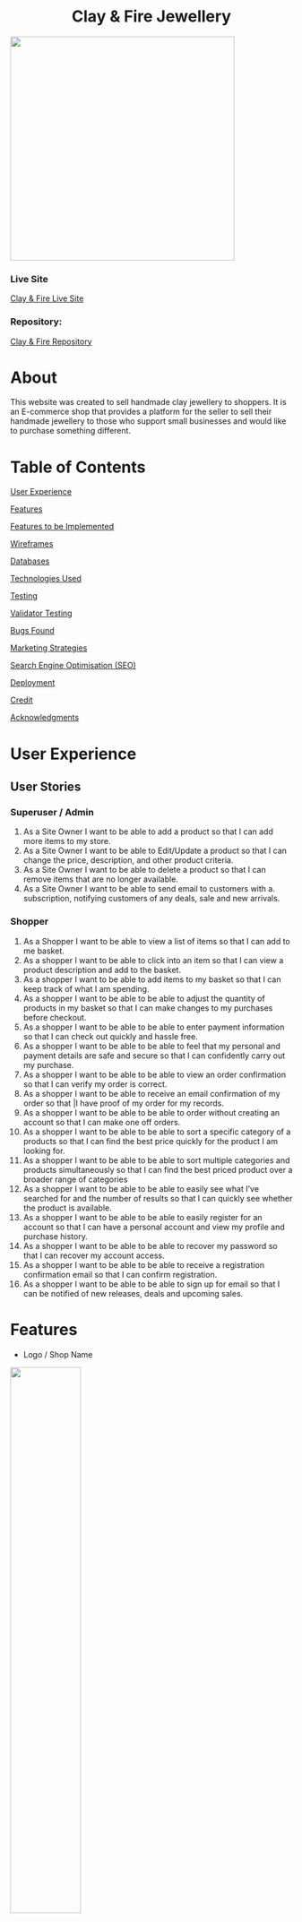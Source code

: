 <h1 align="center">Clay & Fire Jewellery</h1>

<img src="assets/readme_images/responsive-img.png" height="400px">

### **Live Site**
[Clay & Fire Live Site](https://clay-and-fire.herokuapp.com/)

### **Repository:**
[Clay & Fire Repository](https://github.com/SamanthaBooth81/clay_and_fire)

# About
This website was created to sell handmade clay jewellery to shoppers. It is an E-commerce shop that provides a platform for the seller to sell their handmade jewellery to those who support small businesses and would like to purchase something different.
 

# Table of Contents

[User Experience](#user-experience)

[Features](#features)

[Features to be Implemented](#features-to-be-implemented)

[Wireframes](#wireframes)

[Databases](#databases)

[Technologies Used](#technologies-used)

[Testing](#testing)

[Validator Testing](#validator-testing)

[Bugs Found](#bugs-found)

[Marketing Strategies](#marketing-strategies)

[Search Engine Optimisation (SEO)](#search-engine-optimisation-seo)

[Deployment](#deployment)

[Credit](#credit)

[Acknowledgments](#Acknowledgments)

# User Experience
## User Stories
### Superuser / Admin
1.	As a Site Owner I want to be able to add a product so that I can add more items to my store.
2.	As a Site Owner I want to be able to Edit/Update a product so that I can change the price, description, and other product criteria.
3.	As a Site Owner I want to be able to delete a product so that I can remove items that are no longer available.
4.	As a Site Owner I want to be able to send email to customers with a. subscription, notifying customers of any deals, sale and new arrivals.

### Shopper
1.	As a Shopper I want to be able to view a list of items so that I can add to me basket.
2.	As a shopper I want to be able to click into an item so that I can view a product description and add to the basket.
3.	As a shopper I want to be able to add items to my basket so that I can keep track of what I am spending.
4.	As a shopper I want to be able to be able to adjust the quantity of products in my basket so that I can make changes to my purchases before checkout.
5.	As a shopper I want to be able to be able to enter payment information so that I can check out quickly and hassle free.
6.	As a shopper I want to be able to be able to feel that my personal and payment details are safe and secure so that I can confidently carry out my purchase.
7.	As a shopper I want to be able to be able to view an order confirmation so that I can verify my order is correct.
8.	As a shopper I want to be able to receive an email confirmation of my order so that |I have proof of my order for my records.
9.	As a shopper I want to be able to be able to order without creating an account so that I can make one off orders.
10.	As a shopper I want to be able to be able to sort a specific category of a products so that I can find the best price quickly for the product I am looking for.
11.	As a shopper I want to be able to be able to sort multiple categories and products simultaneously so that I can find the best priced product over a broader range of categories
12.	As a shopper I want to be able to be able to easily see what I’ve searched for and the number of results so that I can quickly see whether the product is available.
13.	As a shopper I want to be able to be able to easily register for an account so that I can have a personal account and view my profile and purchase history.
14.	As a shopper I want to be able to be able to recover my password so that I can recover my account access.
15.	As a shopper I want to be able to be able to receive a registration confirmation email so that I can confirm registration.
16.	As a shopper I want to be able to be able to sign up for email so that I can be notified of new releases, deals and upcoming sales.

# Features
- Logo / Shop Name

<img src="assets/readme_images/nav-landing.png" width="50%">

- Search Bar 

<img src="assets/readme_images/nav-all.png" width="50%">

- My Profile 

<img src="assets/readme_images/nav-all.png" width="50%">

- Account Registration

<img src="assets/readme_images/register.png" width="50%">

- Login

<img src="assets/readme_images/login.png" width="50%">

- Change Password

<img src="assets/readme_images/change-pw.png" width="50%">

- Shopping Bag

<img src="assets/readme_images/nav-all.png" width="50%">

- Navbar

<img src="assets/readme_images/navbar.png" width="50%">

- Landing Image

<img src="assets/readme_images/nav-landing.png" width="50%">

- Homepage Message

<img src="assets/readme_images/home-recipelist.png" width="50%">

- Products Page 

<img src="assets/readme_images/detail.png" width="50%">

- View Full Product Details 

<img src="assets/readme_images/detail.png" width="50%">

- Footer

<img src="assets/readme_images/footer.png" width="50%">

- Footer Subscription Sign Up

<img src="assets/readme_images/footer.png" width="50%">

- Contact Form

<img src="assets/readme_images/footer.png" width="50%">

## Admin Features
- Product Management
<img src="assets/readme_images/footer.png" width="50%">

- Edit Products
<img src="assets/readme_images/footer.png" width="50%">

- Delete Products
<img src="assets/readme_images/footer.png" width="50%">

## Colour Scheme 

The colour scheme for the project was put together using [Adobe Color](https://color.adobe.com/create/image) by uploading the landing page image. The colour scheme decided is:

<img src="assets/readme_images/color-choice.png" width="500px">

## Font Choice

I chose the Google Font Raleway to act as the primary font for the website, including for the logo.

<img src="assets/readme_images/raleway.png" width="200px"> **ADD FONT IMAGE**


## Favicon 
I created a basic Favicon for this project using [Canva](https://www.canva.com/). 

<img src="assets/readme_images/favicon.png" height="150px"> **ADD FAVICON IMAGE**


# Features to be Implemented
The following features can be implemented to enhance the project:

- Feedback Board for Shoppers
- Save items to favourites
- Instagram Carousel to show products on shoppers
- Featured items on homepage

# Wireframes
All wireframes were created used [Balsamiq](https://balsamiq.com/)

Clay & Fire Wireframes for Mobiles, Tablets and Desktop devices can be viewed [here](assets/documents/Wireframes.pdf).

# Structure
This project is structured with a homepage that greets the user with a clear navigation at the top of the page to search for the item required or to browse all products. There is the ability to sort items by price, alphabetically and by category as well as the ability to search for a product by typing in keywords into the search bar.

Furthermore, users have the option to checkout as guests or create a profile for themselves which can contain their delivery address and does contain their order history.

The website is made of the following apps:
1. Home
2. Products
3. Profile
4. Bag
5. Checkout
6. Company Info

## Databases
### Category
<img src="assets/readme_images/category-model.png" width="350px">

### Products
<img src="assets/readme_images/products-model.png" height="130px">

### Order
<img src="assets/readme_images/order-model.png" width="350px">

### Order Line Items
<img src="assets/readme_images/order-line-item-model.png" height="100px">

### User Profile
<img src="assets/readme_images/user-profile-model.png" width="350px">

### User

For this I project I also used Django's User model to store registration information allowing the users to create an account. Once an account has been created the user is able to create, update and delete their own recipes on the site. 

# Technologies Used
## Languages Used

[html](https://en.wikipedia.org/wiki/HTML)

[CSS](https://en.wikipedia.org/wiki/CSS)

[Python](https://www.python.org/)

[JavaScript](https://www.javascript.com/)

## Frameworks, Libraries and Programmes Used 

[GitHub](https://github.com/) - Holds the repository of my project, GitHub connects to GitPod and Heroku.

[GitPod](https://gitpod.io/workspaces) – Connected to GitHub, GitPod hosted the coding space, allowing the project to be built and then committed to the GitHub repository. 

[Heroku](https://www.heroku.com/) - Connected to the GitHub repository, Heroku is a cloud application platform used to deploy this project so the backend language can be utilised/tested. 

[Django](https://www.djangoproject.com/) - This framework was used to build the foundations of this project, reducing time spent getting the project setup and prevent re-writing existing code.


[Bootstrap](https://getbootstrap.com/) - Used to quickly add design and responsiveness to my website, Bootstrap focuses on mobile first design meaning this website is responsive across multiple devices ans screen sizes.

# Testing
## **Manual Testing by User Story**
### **Superuser / Admin**
### 1. As a Site Owner I want to be able to add a product so that I can add more items to my store.
- Products can be added both via the project management page found by clicking on 'My Account' or vis the Admin Panel.
- The required fields are validating correctly and error messages are explicit and related to each required field.
- All required fields are indicated with an asterisk.
- Number fields can only contain numbers.
- Images can be left out and a placeholder image takes its place.
- Images, when uploaded, are stored in the appropriate Amazon Web Services Bucket and Folder.
- Buttons are highlighted on hover and take the user to the correct page:
    - Cancel takes the user back to the Products Page
    - Add product add the product and returns the user to the Products Page
- An alert message appears in the top right of the page to notify the user that the product has successfully been added.

### 2.	As a Site Owner I want to be able to Edit/Update a product so that I can change the price, description, and other product criteria.
- Edit buttons are located on the product cards on the products page which are only accessible if you are a super user. 
- Clicking the Edit button takes the user to the product form which is already populated with the current information.
- The fields are validated the same was as if a new product was being added, all number fields must be numbers and required fields filled in. 
- The image can also be removed an the placeholder image will replace it upon saving.
- If the image is replace with a new image it is stored in the correct Amazon Web Services Bucket and Folder.
- The name of the image uploaded can be the same as an image that exists.
- An alert message appears in the top right of the page to notify the user which product they are currently editing.
- Buttons are highlighted on hover and take the user to the correct page:
    - Cancel takes the user back to the Products Page
    - Update product saves the updated product information and returns the user to the Products Page. This is confirmed via the admin panel and the details viewed on the Product Details page.

### 3.	As a Site Owner I want to be able to delete a product so that I can remove items that are no longer available.
- Clicking delete removes the product from the product model.
- The product is no longer listed with the live products.
- The user cannot view the product with the url. Using the link for a product that no longer exists takes the user to a 404 error page.
- Success message at top right of page when product successfully deleted.

### 4.	As a Site Owner I want to be able to send email to customers with a subscription, notifying customers of any deals, sale and new arrivals.

- Customers who sign up for emails are added to the businesses mailchimp contacts list where they can be unsubscribed. Users can contact the owner via the 'contact us' form in the footer to unsubscribe. 
- Unsubscribed users can re-subscribe by submitting their email again.
- An error message is displayed underneath the email box if there is an issue with the email provided
- A success message is displayed underneath the email box to confirm subscription


### **Shopper**
### 1. As a Shopper I want to be able to view a list of items so that I can add to me basket.

- All products are displayed using Bootstrap Cards and Responsiveness classes to ensure the card layout changes dependant on screen size.

- Products can be viewed together or by category and can be further filtered using the sort box on the top right of the products pages. 

- All product images are displayed and where they do not exist there is a placeholder.

- All products have a required title, price and category attached to the product card.

- Edit and Delete buttons are unavailable to non-superusers.

###	2. As a shopper I want to be able to click into an item so that I can view a product description and add to the basket.

- On clicking an item you are taken to the correct item as the product image, title and price matches that product card.

- The user can see a description of the item they are viewing.

### 3. As a shopper I want to be able to add items to my basket so that I can keep track of what I am spending.

The following scenarios were tested by checking the items added to the Shopping Bag:

- Add an item to the bag and check it is in there with the correct quantity.

- Increase the quantity before adding to the shopping bag and checking whether the quantity in the bag matches was was added.

- If the user types 0 or a quantity over 99, an error message by the quantity field notifies the user that the quantity can be between 1-99 only. If the user uses the buttons, they are disabled if attempting to decrement to 0 or increment above 99. 

- Once an item has been added to the shopping bag a success message appears in the top right corning, notifying the user of the specific product and quantity added, how much more to spend to save on delivery and a link to the shopping bag.

All items were added as they should be to the shopping bag and tested through to order completion to ensure it the items added to the shopping bag matched in the completed order. 

### 4. As a shopper I want to be able to be able to adjust the quantity of products in my basket so that I can make changes to my purchases before checkout.

The following scenarios were tested by completing the order and checking what was submitted in the Admin:

- Increasing the Quantity of an item in the shopping bag.

- Decreasing the Quantity of an item in the shopping bag.

- Removing an item out of the shopping bag.

All of the above actions are reflected correctly in the Order database along with the correct total delivery and grand total prices. 

### 5. As a shopper I want to be able to be able to enter payment information so that I can check out quickly and hassle free.

The checkout function was tested using Stripes test card numbers. 

The following scenarios were tested to ensure the checkout went through securely:

- Submitting an order, completing only the required fields on the checkout form. The order went through both on Stripe and stored in the Database with a success Webhook message.

- Attempting to submit an order with incorrect card details. An error message appears underneath the card details form confirming the details are incorrect.

- Attempting to submit an order with an expired card. An error message appears underneath the card details form confirming the card has expired.

- Submitting an order, completing only the required fields on the checkout form, with the form.submit() within the stripe_elements.js file commented out to simulate a user closing the page before the checkout success confirmation page has loaded. The order went through both on Stripe and stored in the Database with a success Webhook message.

- Attempting to submit an order with an incomplete order form. All empty required fields alert the user they must be filled to be completed and the form isn't submitted. 

The Order total was also compared on the checkout page, the successful checkout page, on Stripe and within the Order database to ensure all totals matched.

### 6. As a shopper I want to be able to be able to feel that my personal and payment details are safe and secure so that I can confidently carry out my purchase.

- Address details can be saved if the user has an account and updated/removed if the user wishes. 

- The project uses Stripe to process payments, keeping the users payment information safe and not stored within their user profile. 

- Payment information isn't stored in the projects models.

### 7. As a shopper I want to be able to be able to view an order confirmation so that I can verify my order is correct.

- Users with a profile have a list of orders made on their profile page. Clicking the order number takes the user to view the confirmation page that was displayed directly upon checkout. The confirmation contains the following details of the purchase:
    - Order Number
    - Order Date
    - Product Name and Quantity
    - Price per item
    - Delivering to
    - Phone Number
    - Address
    - Order Total
    - Delivery Cost
    - Grande Total

- The above details contained within the order confirmation matched the bag items, order total and the order in the database.

### 8. As a shopper I want to be able to receive an email confirmation of my order so that |I have proof of my order for my records.

- Email confirmation was tested by placing an order to an email address that can be checked. An email confirmation matching the template set up in the checkout app was received with the correct order details within and a contact email for if there was an issue with the order.

### 9. As a shopper I want to be able to be able to order without creating an account so that I can make one off orders.

An order was placed without being logged into an account. It was tested by comparing the the order confirmation, email confirmation and the order within the order model to ensure it matched what was placed in the bag and then checked out. Also the order event on Strip matched the total cost of the order. 

### 10. As a shopper I want to be able to be able to sort a specific category of a products so that I can find the best price quickly for the product I am looking for.

- The navigation contains the multiple categories on offer. It was tested by clicking through and ensuring the category tag on each product card matched the category the page was displaying. 

- within the following Nav headings, their particular categories are listed at the top when all of that selected is clicked into allowing for further filtering per section:
    - Earrings
    - Necklaces
    - Special Offers

### 11. As a shopper I want to be able to be able to sort multiple categories and products simultaneously so that I can find the best priced product over a broader range of categories

Testing the sort functionality was done within the all products tab as it contained the majority of products. The sort options tested were:

- Price (Low to High)
- Price (High to Low)

These were tested by checking the first and last price of the items on the page to check they sorted correctly. 

- Rating (Low to High)
- Rating (High to Low)

These were tested by checking the first and last rating of the items on the page to check they sorted correctly. 

- Name (A to Z)
- Name (Z to A)

These were tested by checking the first and last Name of the items on the page where in alphabetical order. 

- Category (A to Z)
- Category (Z to A)

These were tested by checking the through the list items on the page, checking the categories where in alphabetical order. 

### 12. As a shopper I want to be able to be able to easily see what I’ve searched for and the number of results so that I can quickly see whether the product is available.

This was tested by:

- Searching via the search box
- Searching through the categories 

The quantity for the search is displayed at the top left of the page, the number displayed matched the number of searches on each page. 

### 13. As a shopper I want to be able to be able to easily register for an account so that I can have a personal account and view my profile and purchase history.

This was tested by registering a couple of user accounts and:

- logging out and back in to ensure they worked
- Confirming the account via email
- Checking the Admin panel for confirmed email addresses

The above ensured the user accounts were generated. 

To test profile information I added an address and attempted to checkout an item. This ensured that the address saved in the profile auto filled on the checkout page. To test this further, I made an order ensuring the save details to profile checkbox is ticked, and checked the address saved to the profile. 

To test the order history, I checked whether the orders placed to test the profile information had saved to the profile and the information contained in the order matched what was placed in the bag and checked out.

### 14. As a shopper I want to be able to be able to recover my password so that I can recover my account access.

This was tested by clicking the 'Forgot Password' link at the bottom of the login page. The user then receives a link via email, therefore I tested this with an existing email to ensure the link was received.

There is a wait for the password re-set link to be sent but when it comes through, the user is taken to a page where they reset the password by entering it twice. After the new password has been entered, the user is re-directed to a confirmation page with a bootstrap toast displaying a success message. If the passwords do not match then an error message notifies the user so they can try again.

Once reset, the user must then re-login with the new password, which was tested to confirm the password change and that the correct user is now logged in.

### 15. As a shopper I want to be able to be able to receive a registration confirmation email so that I can confirm registration.

This was tested by registering for an account. In order to complete registration the user must receive an email with a link that confirms their email address. This was tested with an outlook email address that was created for testing. The email was received and the account was confirmed via the link.
### 16. As a shopper I want to be able to be able to sign up for email so that I can be notified of new releases, deals and upcoming sales.

Contained in the footer, the user can subscribe by entering their email and clicking submit. If there is an error with the email, an error message appears underneath the email box. If successful then there is a success message under the email box. 

The subscription was tested by using a test email to subscribe and logging into mailchimp and checking the contacts. Once confirmed the contact was there I scrolled across to see if they were subscribed. From here I also tested unsubscribing a user to ensure it is possible if a request came in. 

### 17. As a shopper I want to be able to be able to contact the site owner so that I can ask about my order or for further information not contained within the Footer Pages.

The contact form link is placed within the footer and takes the user to the contact page. The form was tested by ensuring:

- the required fields must be completed before submittal.
- The form fields took the correct information:
    - the email input took only emails
- The message box could hold enough text for a message.
- the form submitted the message to a working email for the site owner to respond.

**Peer Code Review**

My project was shared on Slack with other Code Institute students. The feedback received was: 

# Validator Testing

- The HTML templates were validated using [W3 Validator](https://validator.w3.org/nu/#textarea). No major errors were returned for the html segments.
- The CSS style sheet was validated using [W3C Validator](https://jigsaw.w3.org/css-validator/#validate_by_input), no errors were returned.
- The JavaScript files were run through [JSHint](https://jshint.com/), errors were found.
- The code was validated using [PEP8](http://pep8online.com/). No errors were returned.
- The finished project was also run through [Wave](https://wave.webaim.org/) to check for issues with contrast styling and html structure. 

# Bugs Found 

I encountered the following issues whilst building this project:
- The Footer wasn't sticking to bottom on some of the pages. To fix this I added a 'h-100' Bootstrap class to the container divs. 

- The Success Message wasn't working when removing items from cart. To fix this I needed to get the product ID to identify which Item was being deleted in the message

- The Shopping bag was repeating 'Continue Shopping' and 'Add to Bag' buttons after every item in the bag. To fix this I moved the {% endfor %} for the {% if bag_items %} to be before the buttons.

- Incorrect Stripe public key in checkout view. I accidentally wrote the public key in the context in capitals. 

- I was able to add products to categories not on dropdown list. To fix this I had to remove the non-existing categories in the admin panel and remove/change to category of the products added to these categories.

- Deploy not completing - message received: ERROR: Could not find a version that satisfies the requirement python-apt==2.0.0+ubuntu0.20.4.7 (from versions: 0.0.0, 0.7.8). To fix this I removed the un-required installs from requirements.txt file.

- The Webhook for the live site was generating a 301 error. To fix this I had to add a / at the end of the url the webhook was set up to.

- The delivery confirmation page image wasn't Loading on the deployed site. To fix this I changed the image source to the images [AWS](https://aws.amazon.com/?nc2=h_lg) url to display the image.

# Marketing Strategies

1.	Who are your users?

- Woman who enjoy fashion and accessorising
- Loved ones looking for gifts
- Woman ages between 15 and 45 roughly

2.	Which online platforms would you find lots of your users?

- Facebook
- Instagram
- Tiktok
- Etsy

3.	Would your users use social media? If yes, which platforms do you think you would find them on?

- Facebook
- Instagram
- Tiktok

4.	What do your users need? Could you meet that need with useful content? If yes, how could you best deliver that content to them?

- Style Inspiration: 
    - Instagram Posts of our jewellery styled and possible combinations
    - TikTok Videos following current editing trends
- Gift Inspiration
    - Instagram Posts of gift ideas and product combinations
    - Emails with gift ideas, particularly around Christmas or other holidays

5.	Would your business run sales or offer discounts? How do you think your users would most like to hear about these offers?

- Email deals for subscribers
- Sale Emails and Instagram Posts/Stories

6.	What are the goals of your business? Which marketing strategies would offer the best ways to meet those goals?

- Make Sales
- Gather repeat customers

7.	Would your business have a budget to spend on advertising? Or would it need to work with free or low cost options to market itself?

- Free/low cost marketing as the budget would need to go towards materials required to create and deliver high quality products

The below business both sell polymer clay jewellery. As you can see from both of these examples their most successful Social Media platform in terms of following is TikTok, followed by Instagram and lastly Facebook. 
### Shopmalcreates: 
FB Page 535 likes, Instagram 32.7k followers, TikTok 1232 followers
### Indigo Sands: 
FB Page 4037 likes, Instagram 92.4K followers, TikTok 225.7K followers

Although seemingly a successful tool for building a following, as TikTok is a fast-paced video based platform, I have created Instagram and Facebook accounts to act as the Social Media platform this business uses alongside email marketing. 
# Search Engine Optimisation (SEO)
In order to find the relevant keywords for my project I made the following searches on [Google](www.google.co.uk) and [Word Tracker](www.wordtracker.com)  along with a few combinations:

-	Clay Jewellery
-	Polymer Clay Jewellery
-	Baked Clay Jewellery
-	Handmade jewellery
-	Handmade clay jewellery
-	Handmade gifts
-	Ladies handmade gifts
-	Gift ideas for woman

Of the above, the top combination of searches  I found were:

-	Handmade Polymer Clay Jewellery
-	Handmade Jewellery Gifts 
-	Handmade Women’s Jewellery
-	Handmade Jewellery UK
-	Handmade Jewellery

Of the above searches, Handmade Polymer Clay Jewellery best suited what my project is selling and had the highest search rate of all keywords attempted. With that in mind, I have selected the following to be included in my projects metadata:

-	Handmade Jewellery Gifts
-	Handmade Polymer Clay Jewellery
-	Handmade Jewellery
-	Polymer Clay Jewellery

Also, I included ‘Handmade Jewellery’ within the homepage message’ along with a subheading of ‘Find the perfect gift today!’ 

# Deployment 

This project was deployed using Heroku. At the time of deployment Heroku was facing a security issue, therefore this project was deployed via the command line in GitPod and those are the steps detailed below. As this was the case I was unable to allow automatic deployments in Heroku each time a commit was pushed into the repository.

See the following steps to deploy below:

1. Login to Heroku and Create a New App.

2. Give the App a name, it must be unique, and select a region closest to you. 

3. Click on 'Create App'. This will take you to a page where you can deploy your project. 

4. Next, click on the 'Resources' tab and search for 'Heroku Postgres' in the Add-ons section to add the Heroku Postgres database to the project. 

5. Click on the 'Settings' tab at the top of the page. The following steps must be completed before deployment.

6. Within the settings.py file you need to import os and import dj_database_url at the top. Then, in the command line install dj_database_url and psycopg2 so that we can use Postgres. Freeze these installs into the requirements.txt file.

7. Scroll down to Config Vars (also known as Environment Variables) and click 'Reveal Config Vars'. Here the database URL is stored to run my app on Heroku. 

I used an if statement in settings.py (see below), so that when our app is running in Heroku, we connect to Postgres but in our local environment, we connect to sequel light:

    development = os.environ.get('DEVELOPMENT', False)

    if development:

            DATABASES = {
                'default': {
                    'ENGINE': 'django.db.backends.sqlite3',
                    'NAME': BASE_DIR / 'db.sqlite3',
                }
            }

        else:

            DATABASES = {
                'default': dj_database_url.parse(os.environ.get('DATABASE_URL'))
            }


8. Next I ran the migrations again to set up my Postgres Database by running **Python 3 manage.py migrate** within the command line and then create a Superuser using **python3 manage.py create superuser**.

9. Following setting up the database I generated a new Secret Key, to replace the insecure key that was in settings.py and added: **os.environ.get('SECRET_KEY')**. I then added the new generated key to the Config Vars on Heroku. 

10. We must then need to install gunicorn, which will act as our webserver and freeze that into our requirements file.

11. I then created a Procfile to tell Heroku to create a web dyno which will run gunicorn and serve our django app.

Within this file add the following:

    web: gunicorn clay_and_fire.wsgi

Web tells Heroku to allow web traffic, whilst gunicorn is the server installed earlier, a web services gateway interface server (wsgi). This is a standard that allows Python services to integrate with web servers.

12. I then told Heroku temporarily disabled collectstatic by using Heroku config set, disable collectstatic = 1. I added this via Heroku's Config Vars but this can also be added via the command line. This was to prevent Heroku from attempting to deploy the static files, causing an error, until Amazon Web Services was set up. 

13. Then add the hostname of our Heroku app to allowed hosts in settings.py as well as localhost so that GitPod will still work too.

14. I then committed and pushed these changes into my GitHub repository so that I could start my first deployment. Once complete, log into Heroku using the following command in the terminal, **heroku login -i**,  and entering your login details.

15. Once logged in, add a remote to your local repository with heroku git:remote command and your Heroku app’s name: **heroku git:remote -a clay-and-fire**

16. Finally, to deploy use the following command: **git push heroku main**. Once deployed you can open the app from the command line to ensure it was successfully deployed.

17. Once we can confirm the app deployed successfully, we need to set-up Amazon Web Services as this will be where my media and static files are stored. To do this I first created an account with Amazon Web Services. Then, I searched for the service, S3, using the search bar at the top of the page. 

18. Click into it and then click the orange 'Create a Bucket' button. I named this bucked to match my clay-and-fire Heroku app name to keep things simple. Then, I selected my region and changed the 'Object Ownership' setting to **ACLs enabled**. Then, I unchecked block all public access, acknowledged that the bucket will be public and click on the 'Create Bucket' button.

19. Next, on the properties tab, I scrolled to the bottom and turned on static website hosting.
This gave me a new endpoint that I can use to access it from the internet. For the index and error document, I filled in some default values and then click save.

20. Now on the permissions tab I pasted in the following coors configuration:

    [
        
        {
            "AllowedHeaders": [
            "Authorization"
            ],

            "AllowedMethods": [
            "GET"
            ],

            "AllowedOrigins": [
            "*"
            ],

            "ExposeHeaders": []
        }
        
    ]

which is going to set up the required access between our Heroku app and this s3 bucket.

21. Next I'll go to the bucket policy tab a select, policy generator so we can create a security policy for this bucket. The policy type is going to be s3 bucket policy and then allow all principals by using a '*' and the action will be, get object. Next I'll copied the ARN which stands for Amazon resource name from the other tab pasted it into the ARN box here at the bottom. I then clicked 'Add statement' and then 'Generate Policy'.

22. I then copied this policy into the bucket policy editor. I then added '/*' at the end of the resource key to allow access to all resources in this bucket and then saved it.

23. Finally, to complete configuration, I went to the 'access control list' tab and checked edit and enable List for Everyone (public access) and accepted the warning box..

24. Next I created a group and a user to access the bucket by searching for the service IAM (Identify and Access Management). I clicked on 'User Groups' and then 'Create User Group' giving it the name 'manage-clay-and-fire'. 

25. I then created the Policy used to access our bucket by clicking policies and then create policy. I clicked onto JSON tab and then selected import managed policy in order to
import one that AWS has pre-built for full access to s3.

26. I searched for s3 and then import the s3 full access policy. I then got the bucket ARN from the bucket policy page in s3 and pasted that into the 'Resource' section on the JSON tab.

I then clicked the next tabs until I reached 'Review Policy' and gave it a name and a description and then clicked 'Create Policy'. This took me back to the policies page.

27. Next I attached the policy to the Group I created by return to the Create User Group page and refreshing the Policies box. I then was able to attach the new policy created by selecting it and finally clicking 'Create Group'.

28. Finally I'll created a user to put in the group by going to the User's page and clicking 'Add User'. I created a user named **clay-and-fire-static-files-user**, gave them Programmatic Access and clicked 'Create User'. 

29. I then downloaded the CSV file which contained this users access key and secret access key which I used to authenticate them from my Django app. It is important to download this file as you cannot be re-downloaded and contains the new users credentials which I next add to the Config Vars on Heroku.

30. Next, I connected Django to the new S3 bucket. To do this I installed two new packages:
- boto3
- django-storages 

31. I then pip3 freezed these to the requirements.txt file to ensure they're installed on the next Heroku Deploy and added **storages** to our installed apps in settings.py. 

32. To connect Django to S3 (only on Heroku) I then added the following in if statement settings.py:

        if 'USE_AWS' in os.environ:
            # Bucket Config
            AWS_STORAGE_BUCKET_NAME = 'clay-and-fire'
            AWS_S3_REGION_NAME = 'eu-west-2'
            AWS_ACCESS_KEY_ID = os.environ.get('AWS_ACCESS_KEY_ID')
            AWS_SECRET_ACCESS_KEY = os.environ.get('AWS_SECRET_ACCESS_KEY')
            AWS_S3_CUSTOM_DOMAIN = f'{AWS_STORAGE_BUCKET_NAME}.s3.amazonaws.com'

            # Static and media files
            STATICFILES_STORAGE = 'custom_storages.StaticStorage'
            STATICFILES_LOCATION = 'static'
            DEFAULT_FILE_STORAGE = 'custom_storages.MediaStorage'
            MEDIAFILES_LOCATION = 'media'

            # Override static and media URLs in production
            STATIC_URL = f'https://{AWS_S3_CUSTOM_DOMAIN}/{STATICFILES_LOCATION}/'
            MEDIA_URL = f'https://{AWS_S3_CUSTOM_DOMAIN}/{MEDIAFILES_LOCATION}/'


33. I then added the following to our Config Vars on Heroku:
- USE_AWS = True
- AWS_ACCESS_KEY_ID, taken from the new user credentials
- AWS_SECRET_ACCESS_KEY, taken from the new user credentials

and removed:
- Remove staticcollect=1 from congifvars within Heroku 

I also set DEBUG Set DEBUG to 'DEVELOPMENT' in os.environ as it cannot be set to True as it is locally on the deployed version. 

34. The next step is to tell django that in production we want to use s3 to store our static files whenever someone runs collectstatic and that we want any uploaded product images to go there also. To do that I created a file called custom_storages.py.

35. Within this file I imported both our settings from django.conf and the s3boto3 storage class from django storages. Then I created custom classes for static storage and media storage which inherited the imported class from django storages to give it all its functionality. Then I set the class to store static and media files in the location specified in the USE_AWS if statement within settings.py.

36. Finally, to complete deployment of AWS setup, I committed the changes and pushed them to GitHub. In the command line I then typed the following command: **git push heroku main**. If you need to login to Heroku again completed steps 14 - 16 to re-deploy. Once Heroku is allowing users to connect to their GitHub accounts you can set up automatic deploys which will remove the need to repeat these steps.
# Credit
## Content 

I used the Code Institutes Boutique Ado Follow Along project to help with building this project along with the following websites:

- [Mini Web Tool](https://miniwebtool.com/django-secret-key-generator/) to generate a new Django Secret Key.

- [Sculpey Blog Post](https://www.sculpey.com/create/blog/10-surprising-facts-about-polymer-clay#:~:text=Polymer%20clay%20is%20non%2Dtoxic,use%20around%20children%20and%20pets.) was used to gather information about polymer clay for the FAQ's page.

- I used [H&M](https://hmgroup.com/about-us/our-values/), [Oysho](https://www.oysho.com/gb/company.html) and [Accessorize](https://www.accessorize.com/uk/our-brand.html) to see how they shared their Policies and Frequently Asked Questions with their customers for content ideas.

- [GDPR Privacy Policy Generator](https://www.privacypolicygenerator.info/) was used to generate the Privacy Policy that was added to the footer.

- [Scottish Coder YouTube Tutorial](https://www.youtube.com/watch?v=1DcySa35fXw) was used to help with creating a working contact form view.

### Styling
- [Unsplash - Landing Image](https://unsplash.com/photos/uRuF9ABj0NY)
- [Logo Font - Google Fonts](https://fonts.google.com/specimen/Raleway?query=raleway)
- [Font Awesome Icons](https://fontawesome.com/)
- [CSS-Tricks - Flexbox Sticky Footer](https://css-tricks.com/couple-takes-sticky-footer/), for the sticky footer code.
- [Bootstrap](https://getbootstrap.com/docs/4.2/components/spinners/) - Overlay Spinner on checkout page.

### Product Images
- 'noimage.png' taken from Code Institutes Boutique Ado Follow Along Project
- [Pexels - Carpe Jugulum](https://www.pexels.com/photo/orange-and-black-ladybug-on-green-leaf-5035921/)
- [Pexels - Lisa Fotios](https://www.pexels.com/photo/a-woman-with-a-face-shaped-earring-7016917/)
- [Pexels - cottonbro](https://www.pexels.com/photo/close-up-shot-of-a-woman-wearing-a-blue-earring-8541542/)
- [Unsplash - Svitlana](https://unsplash.com/photos/J7ydFF1WyGQ)
- [Unsplash - Kate Hliznitsova](https://unsplash.com/photos/P6NiFTyI294)
- [Unsplash - Sincerely Media](https://unsplash.com/photos/8WebmlRgMp0)
- [Unsplash - Gabrielle Henderson](https://unsplash.com/photos/YGIPzuiD1jc)
- [Unsplash - Gabrielle Henderson](https://unsplash.com/photos/YbA4hHxkSrg)
- [Unsplash - Gabrielle Henderson](https://unsplash.com/photos/O7l3PmbGxF0)
- [Unsplash - Gabrielle Henderson](https://unsplash.com/photos/fR3PIa-WtBg)

### Website Images
- [Pexels - Delivery Image](https://www.pexels.com/photo/person-holding-green-and-white-floral-book-5486791/)


# Acknowledgments
Thank you to all who encouraged and supported me as I created my first full stack E-Commerce website, especially to my mentor at Code Institute, Antonio, for his guidance, patience, encouragement and constant support. Also a massive thank you to Tutor Support at the Code Institute for never giving up on the difficult issues I found myself facing.  